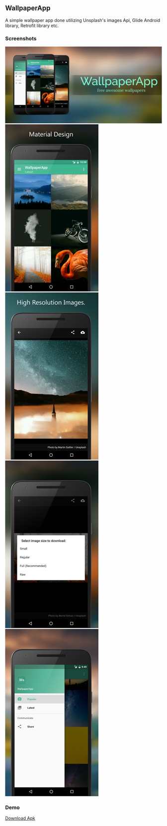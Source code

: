 ## WallpaperApp
A simple wallpaper app done utilizing Unsplash's images Api, Glide Android library, Retrofit library etc. 

### Screenshots
<img src="screenshots/cover.jpg" width="600"/><br/>
<img src="screenshots/screenshot1.jpg" width="300"/>
<img src="screenshots/screenshot2.jpg" width="300"/><br/>
<img src="screenshots/screenshot3.jpg" width="300"/>
<img src="screenshots/screenshot4.jpg" width="300"/>

### Demo
[Download Apk](https://github.com/shahzar/WallpaperApp/raw/master/app/WallpaperApp.apk)
